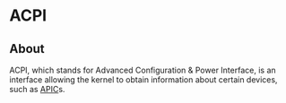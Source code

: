 # ACPI
## About
ACPI, which stands for Advanced Configuration & Power Interface, is an interface allowing the kernel to obtain information about certain devices, such as [APIC](https://wiki.osdev.org/APIC)s.